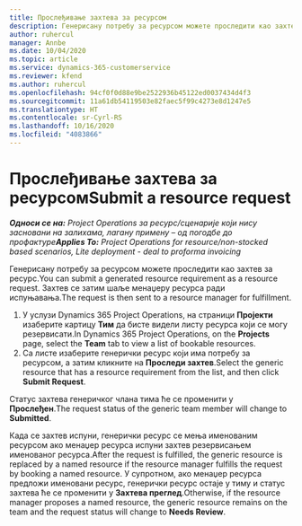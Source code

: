 ```yaml
---
title: Прослеђивање захтева за ресурсом
description: Генерисану потребу за ресурсом можете проследити као захтев за ресурс. Захтев се затим шаље менаџеру ресурса ради испуњавања.
author: ruhercul
manager: Annbe
ms.date: 10/04/2020
ms.topic: article
ms.service: dynamics-365-customerservice
ms.reviewer: kfend
ms.author: ruhercul
ms.openlocfilehash: 94cf0f0d88e9be2522936b45122ed0037434d4f3
ms.sourcegitcommit: 11a61db54119503e82faec5f99c4273e8d1247e5
ms.translationtype: HT
ms.contentlocale: sr-Cyrl-RS
ms.lasthandoff: 10/16/2020
ms.locfileid: "4083866"
---
```

# <a name="submit-a-resource-request"></a><span data-ttu-id="039d4-104">Прослеђивање захтева за ресурсом</span><span class="sxs-lookup"><span data-stu-id="039d4-104">Submit a resource request</span></span>

<span data-ttu-id="039d4-105">_**Односи се на:** Project Operations за ресурс/сценарије који нису засновани на залихама, лагану примену – од погодбе до профактуре_</span><span class="sxs-lookup"><span data-stu-id="039d4-105">_**Applies To:** Project Operations for resource/non-stocked based scenarios, Lite deployment - deal to proforma invoicing_</span></span>

<span data-ttu-id="039d4-106">Генерисану потребу за ресурсом можете проследити као захтев за ресурс.</span><span class="sxs-lookup"><span data-stu-id="039d4-106">You can submit a generated resource requirement as a resource request.</span></span> <span data-ttu-id="039d4-107">Захтев се затим шаље менаџеру ресурса ради испуњавања.</span><span class="sxs-lookup"><span data-stu-id="039d4-107">The request is then sent to a resource manager for fulfillment.</span></span>

1. <span data-ttu-id="039d4-108">У услузи Dynamics 365 Project Operations, на страници **Пројекти** изаберите картицу **Тим** да бисте видели листу ресурса који се могу резервисати.</span><span class="sxs-lookup"><span data-stu-id="039d4-108">In Dynamics 365 Project Operations, on the **Projects** page, select the **Team** tab to view a list of bookable resources.</span></span> 
2. <span data-ttu-id="039d4-109">Са листе изаберите генерички ресурс који има потребу за ресурсом, а затим кликните на **Проследи захтев**.</span><span class="sxs-lookup"><span data-stu-id="039d4-109">Select the generic resource that has a resource requirement from the list, and then click **Submit Request**.</span></span>

<span data-ttu-id="039d4-110">Статус захтева генеричког члана тима ће се променити у **Прослеђен**.</span><span class="sxs-lookup"><span data-stu-id="039d4-110">The request status of the generic team member will change to **Submitted**.</span></span>

<span data-ttu-id="039d4-111">Када се захтев испуни, генерички ресурс се мења именованим ресурсом ако менаџер ресурса испуни захтев резервисањем именованог ресурса.</span><span class="sxs-lookup"><span data-stu-id="039d4-111">After the request is fulfilled, the generic resource is replaced by a named resource if the resource manager fulfills the request by booking a named resource.</span></span> <span data-ttu-id="039d4-112">У супротном, ако менаџер ресурса предложи именовани ресурс, генерички ресурс остаје у тиму и статус захтева ће се променити у **Захтева преглед**.</span><span class="sxs-lookup"><span data-stu-id="039d4-112">Otherwise, if the resource manager proposes a named resource, the generic resource remains on the team and the request status will change to **Needs Review**.</span></span>
